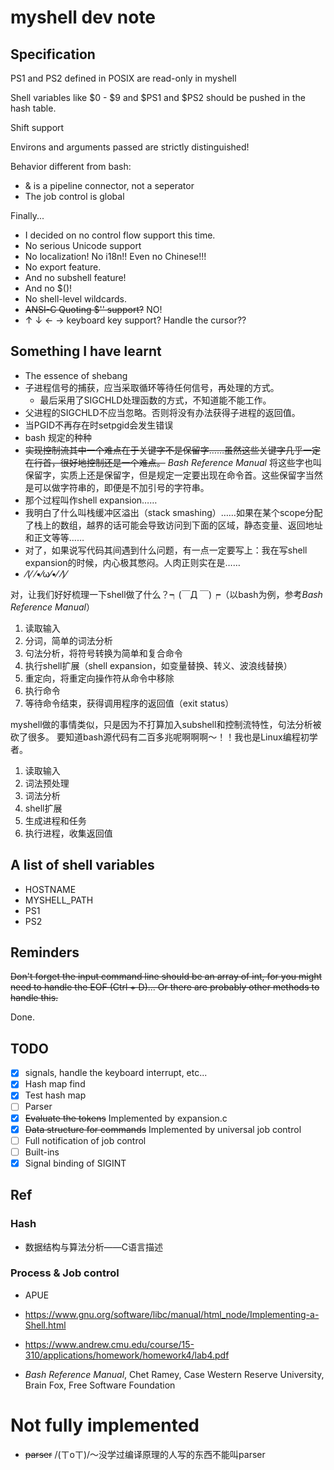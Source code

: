 # myshell dev note

## Specification

PS1 and PS2 defined in POSIX are read-only in myshell

Shell variables like $0 - $9 and $PS1 and $PS2 should be pushed in the hash
table.

Shift support

Environs and arguments passed are strictly distinguished!

Behavior different from bash:
- & is a pipeline connector, not a seperator
- The job control is global

Finally...
- I decided on no control flow support this time.
- No serious Unicode support
- No localization! No i18n!! Even no Chinese!!!
- No export feature.
- And no subshell feature!
- And no $()!
- No shell-level wildcards.
- ~~ANSI-C Quoting $'' support?~~ NO!
- ↑ ↓ ← → keyboard key support? Handle the cursor??

## Something I have learnt

- The essence of shebang
- 子进程信号的捕获，应当采取循环等待任何信号，再处理的方式。
    - 最后采用了SIGCHLD处理函数的方式，不知道能不能工作。
- 父进程的SIGCHLD不应当忽略。否则将没有办法获得子进程的返回值。
- 当PGID不再存在时setpgid会发生错误
- bash 规定的种种
- ~~实现控制流其中一个难点在于关键字不是保留字……虽然这些关键字几乎一定在行首，很好地控制还是一个难点。~~ *Bash Reference Manual* 将这些字也叫保留字，实质上还是保留字，但是规定一定要出现在命令首。这些保留字当然是可以做字符串的，即便是不加引号的字符串。
- 那个过程叫作shell expansion……
- 我明白了什么叫栈缓冲区溢出（stack smashing）……如果在某个scope分配了栈上的数组，越界的话可能会导致访问到下面的区域，静态变量、返回地址和正文等等……
- 对了，如果说写代码其间遇到什么问题，有一点一定要写上：我在写shell expansion的时候，内心极其憋闷。人肉正则实在是……
- ⁄(⁄ ⁄•⁄ω⁄•⁄ ⁄)⁄

对，让我们好好梳理一下shell做了什么？┑(￣Д ￣)┍（以bash为例，参考*Bash Reference Manual*）
1. 读取输入
2. 分词，简单的词法分析
3. 句法分析，将符号转换为简单和复合命令
4. 执行shell扩展（shell expansion，如变量替换、转义、波浪线替换）
5. 重定向，将重定向操作符从命令中移除
6. 执行命令
7. 等待命令结束，获得调用程序的返回值（exit status）

myshell做的事情类似，只是因为不打算加入subshell和控制流特性，句法分析被砍了很多。
要知道bash源代码有二百多兆呢啊啊啊～！！我也是Linux编程初学者。
1. 读取输入
2. 词法预处理
3. 词法分析
4. shell扩展
5. 生成进程和任务
6. 执行进程，收集返回值

## A list of shell variables

- HOSTNAME
- MYSHELL_PATH
- PS1
- PS2

## Reminders

~~Don't forget the input command line should be an array of int, for you might
need to handle the EOF (Ctrl + D)... Or there are probably other methods to
handle this.~~

Done.

## TODO

- [x] signals, handle the keyboard interrupt, etc...
- [x] Hash map find
- [x] Test hash map
- [ ] Parser
- [x] ~~Evaluate the tokens~~           Implemented by expansion.c
- [x] ~~Data structure for commands~~   Implemented by universal job control
- [ ] Full notification of job control
- [ ] Built-ins
- [x] Signal binding of SIGINT

## Ref

### Hash

- 数据结构与算法分析——C语言描述

### Process & Job control

- APUE
- https://www.gnu.org/software/libc/manual/html_node/Implementing-a-Shell.html
- https://www.andrew.cmu.edu/course/15-310/applications/homework/homework4/lab4.pdf

- *Bash Reference Manual*, Chet Ramey, Case Western Reserve University, Brain Fox, Free Software Foundation

# Not fully implemented

- ~~parser~~ /(ㄒoㄒ)/～没学过编译原理的人写的东西不能叫parser